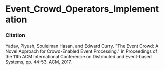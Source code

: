 # Event_Crowd_Operators_Implementation
### Citation
Yadav, Piyush, Souleiman Hasan, and Edward Curry. "The Event Crowd: A Novel Approach for Crowd-Enabled Event Processing." In Proceedings of the 11th ACM International Conference on Distributed and Event-based Systems, pp. 44-53. ACM, 2017.

